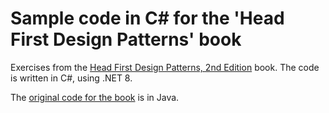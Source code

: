 # Sample code in C# for the 'Head First Design Patterns' book

Exercises from the [Head First Design Patterns, 2nd Edition](https://www.oreilly.com/library/view/head-first-design/9781492077992/) book. The code is written in C#, using .NET 8.

The [original code for the book](https://github.com/bethrobson/Head-First-Design-Patterns/) is in Java.
